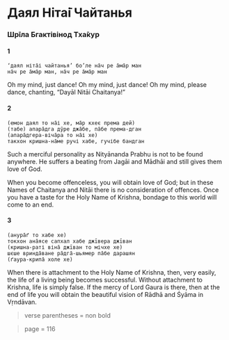 # Даял Ніта̄і Чайтанья

### Шрīла Бгактівінод Тха̄кур

#### 1

    ‘даял ніта̄і чайтанья’ бо’ле на̄ч ре а̄ма̄р ман
    на̄ч ре а̄ма̄р ман, на̄ч ре а̄ма̄р ман

Oh my mind, just dance! Oh my mind, just dance! Oh my mind, please dance, chanting, “Dayāl Nitāi Chaitanya!”

#### 2

    (емон даял то на̄і хе, ма̄р кхеє према дей)
    (табе) апара̄дга дӯре джа̄бе, па̄бе према-дган
    (апара̄дгера-віча̄ра то на̄і хе)
    такхон кришна-на̄ме ручі хабе, гучібе бандган

Such a merciful personality as Nityānanda Prabhu is not to be found anywhere. He suffers a beating from Jagāi and Mādhāi and still gives them love of God.

When you become offenceless, you will obtain love of God; but in these Names of Chaitanya and Nitāi there is no consideration of offences. Once you have a taste for the Holy Name of Krishna, bondage to this world will come to an end.

#### 3

    (анура̄ґ то хабе хе)
    токхон ана̄ясе сапхал хабе джīвера джīван
    (кришна-раті віна̄ джīван то мічхе хе)
    шєше вринда̄ване ра̄дга̄-шьямер па̄бе дарашян
    (ґаура-крипа̄ холе хе)

When there is attachment to the Holy Name of Krishna, then, very easily, the life of a living being becomes successful. Without attachment to Krishna, life is simply false. If the mercy of Lord Gaura is there, then at the end of life you will obtain the beautiful vision of Rādhā and Śyāma in Vṛndāvan.

> verse parentheses = non bold

> page = 116
